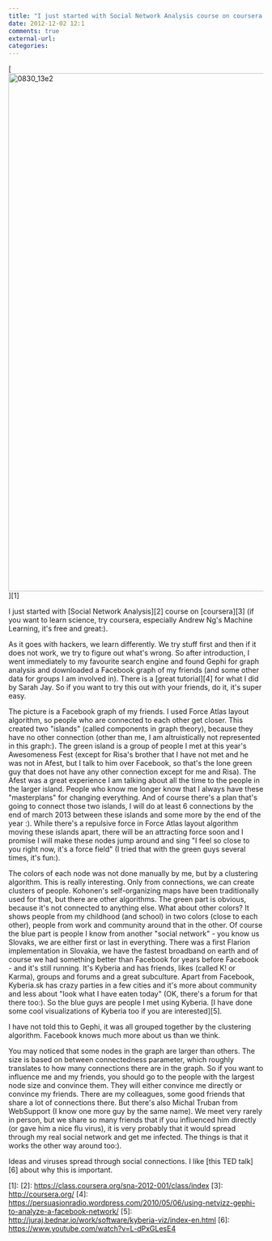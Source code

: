 ```yaml
---
title: "I just started with Social Network Analysis course on coursera (if you want t..."
date: 2012-12-02 12:1
comments: true
external-url:
categories:
---
```

[<img src="http://e.asset.soup.io/asset/3916/0830_13e2.png" width="1024" height="1024" alt="0830_13e2" />][1]

I just started with [Social Network Analysis][2] course on [coursera][3] (if you want to learn science, try coursera, especially Andrew Ng's Machine Learning, it's free and great:).

As it goes with hackers, we learn differently. We try stuff first and then if it does not work, we try to figure out what's wrong. So after introduction, I went immediately to my favourite search engine and found Gephi for graph analysis and downloaded a Facebook graph of my friends (and some other data for groups I am involved in). There is a [great tutorial][4] for what I did by Sarah Jay. So if you want to try this out with your friends, do it, it's super easy.

The picture is a Facebook graph of my friends. I used Force Atlas layout algorithm, so people who are connected to each other get closer. This created two "islands" (called components in graph theory), because they have no other connection (other than me, I am altruistically not represented in this graph:). The green island is a group of people I met at this year's Awesomeness Fest (except for Risa's brother that I have not met and he was not in Afest, but I talk to him over Facebook, so that's the lone green guy that does not have any other connection except for me and Risa). The Afest was a great experience I am talking about all the time to the people in the larger island. People who know me longer know that I always have these "masterplans" for changing everything. And of course there's a plan that's going to connect those two islands, I will do at least 6 connections by the end of march 2013 between these islands and some more by the end of the year :). While there's a repulsive force in Force Atlas layout algorithm moving these islands apart, there will be an attracting force soon and I promise I will make these nodes jump around and sing "I feel so close to you right now, it's a force field" (I tried that with the green guys several times, it's fun:).

The colors of each node was not done manually by me, but by a clustering algorithm. This is really interesting. Only from connections, we can create clusters of people. Kohonen's self-organizing maps have been traditionally used for that, but there are other algorithms. The green part is obvious, because it's not connected to anything else. What about other colors? It shows people from my childhood (and school) in two colors (close to each other), people from work and community around that in the other. Of course the blue part is people I know from another "social network" - you know us Slovaks, we are either first or last in everything. There was a first Flarion implementation in Slovakia, we have the fastest broadband on earth and of course we had something better than Facebook for years before Facebook - and it's still running. It's Kyberia and has friends, likes (called K! or Karma), groups and forums and a great subculture. Apart from Facebook, Kyberia.sk has crazy parties in a few cities and it's more about community and less about "look what I have eaten today" (OK, there's a forum for that there too:). So the blue guys are people I met using Kyberia. [I have done some cool visualizations of Kyberia too if you are interested][5].

I have not told this to Gephi, it was all grouped together by the clustering algorithm. Facebook knows much more about us than we think.

You may noticed that some nodes in the graph are larger than others. The size is based on between connectedness parameter, which roughly translates to how many connections there are in the graph. So if you want to influence me and my friends, you should go to the people with the largest node size and convince them. They will either convince me directly or convince my friends. There are my colleagues, some good friends that share a lot of connections there. But there's also Michal Truban from WebSupport (I know one more guy by the same name). We meet very rarely in person, but we share so many friends that if you influenced him directly (or gave him a nice flu virus), it is very probably that it would spread through my real social network and get me infected. The things is that it works the other way around too:).

Ideas and viruses spread through social connections. I like [this TED talk][6] about why this is important.

  [1]: 
  [2]: https://class.coursera.org/sna-2012-001/class/index
  [3]: http://coursera.org/
  [4]: https://persuasionradio.wordpress.com/2010/05/06/using-netvizz-gephi-to-analyze-a-facebook-network/
  [5]: http://juraj.bednar.io/work/software/kyberia-viz/index-en.html
  [6]: https://www.youtube.com/watch?v=L-dPxGLesE4
